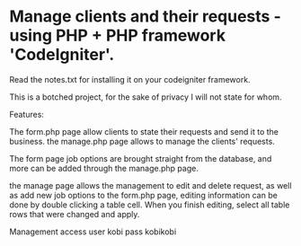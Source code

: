 # Manage clients and their requests - using PHP + PHP framework 'CodeIgniter'.

Read the notes.txt for installing it on your codeigniter framework.

This is a botched project, for the sake of privacy I will not state for whom.

Features:

The form.php page allow clients to state their requests and send it to the business.
the manage.php page allows to manage the clients' requests.

The form page job options are brought straight from the database, and more can be added through the manage.php page.

the manage page allows the management to edit and delete request, as well as add new job options to the form.php page,
editing information can be done by double clicking a table cell.
When you finish editing, select all table rows that were changed and apply.

Management access
user kobi
pass kobikobi
